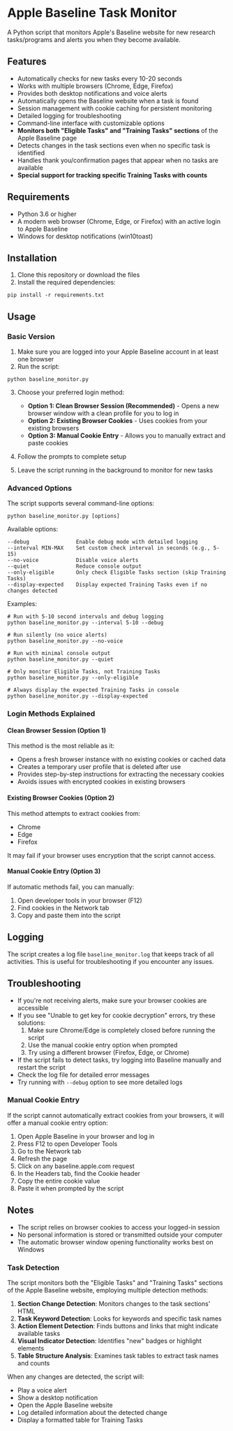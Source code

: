 # Apple Baseline Task Monitor

A Python script that monitors Apple's Baseline website for new research tasks/programs and alerts you when they become available.

## Features

- Automatically checks for new tasks every 10-20 seconds
- Works with multiple browsers (Chrome, Edge, Firefox)
- Provides both desktop notifications and voice alerts
- Automatically opens the Baseline website when a task is found
- Session management with cookie caching for persistent monitoring
- Detailed logging for troubleshooting
- Command-line interface with customizable options
- **Monitors both "Eligible Tasks" and "Training Tasks" sections** of the Apple Baseline page
- Detects changes in the task sections even when no specific task is identified
- Handles thank you/confirmation pages that appear when no tasks are available
- **Special support for tracking specific Training Tasks with counts**

## Requirements

- Python 3.6 or higher
- A modern web browser (Chrome, Edge, or Firefox) with an active login to Apple Baseline
- Windows for desktop notifications (win10toast)

## Installation

1. Clone this repository or download the files
2. Install the required dependencies:

```
pip install -r requirements.txt
```

## Usage

### Basic Version

1. Make sure you are logged into your Apple Baseline account in at least one browser
2. Run the script:

```
python baseline_monitor.py
```

3. Choose your preferred login method:
   - **Option 1: Clean Browser Session (Recommended)** - Opens a new browser window with a clean profile for you to log in
   - **Option 2: Existing Browser Cookies** - Uses cookies from your existing browsers
   - **Option 3: Manual Cookie Entry** - Allows you to manually extract and paste cookies

4. Follow the prompts to complete setup
5. Leave the script running in the background to monitor for new tasks

### Advanced Options

The script supports several command-line options:

```
python baseline_monitor.py [options]
```

Available options:

```
--debug               Enable debug mode with detailed logging
--interval MIN-MAX    Set custom check interval in seconds (e.g., 5-15)
--no-voice            Disable voice alerts
--quiet               Reduce console output
--only-eligible       Only check Eligible Tasks section (skip Training Tasks)
--display-expected    Display expected Training Tasks even if no changes detected
```

Examples:

```
# Run with 5-10 second intervals and debug logging
python baseline_monitor.py --interval 5-10 --debug

# Run silently (no voice alerts) 
python baseline_monitor.py --no-voice

# Run with minimal console output
python baseline_monitor.py --quiet

# Only monitor Eligible Tasks, not Training Tasks
python baseline_monitor.py --only-eligible

# Always display the expected Training Tasks in console
python baseline_monitor.py --display-expected
```

### Login Methods Explained

#### Clean Browser Session (Option 1)
This method is the most reliable as it:
- Opens a fresh browser instance with no existing cookies or cached data
- Creates a temporary user profile that is deleted after use
- Provides step-by-step instructions for extracting the necessary cookies
- Avoids issues with encrypted cookies in existing browsers

#### Existing Browser Cookies (Option 2)
This method attempts to extract cookies from:
- Chrome
- Edge
- Firefox

It may fail if your browser uses encryption that the script cannot access.

#### Manual Cookie Entry (Option 3)
If automatic methods fail, you can manually:
1. Open developer tools in your browser (F12)
2. Find cookies in the Network tab
3. Copy and paste them into the script

## Logging

The script creates a log file `baseline_monitor.log` that keeps track of all activities. This is useful for troubleshooting if you encounter any issues.

## Troubleshooting

- If you're not receiving alerts, make sure your browser cookies are accessible
- If you see "Unable to get key for cookie decryption" errors, try these solutions:
  1. Make sure Chrome/Edge is completely closed before running the script
  2. Use the manual cookie entry option when prompted
  3. Try using a different browser (Firefox, Edge, or Chrome)
- If the script fails to detect tasks, try logging into Baseline manually and restart the script
- Check the log file for detailed error messages
- Try running with `--debug` option to see more detailed logs

### Manual Cookie Entry

If the script cannot automatically extract cookies from your browsers, it will offer a manual cookie entry option:

1. Open Apple Baseline in your browser and log in
2. Press F12 to open Developer Tools
3. Go to the Network tab
4. Refresh the page
5. Click on any baseline.apple.com request
6. In the Headers tab, find the Cookie header
7. Copy the entire cookie value
8. Paste it when prompted by the script

## Notes

- The script relies on browser cookies to access your logged-in session
- No personal information is stored or transmitted outside your computer
- The automatic browser window opening functionality works best on Windows 

### Task Detection

The script monitors both the "Eligible Tasks" and "Training Tasks" sections of the Apple Baseline website, employing multiple detection methods:

1. **Section Change Detection**: Monitors changes to the task sections' HTML
2. **Task Keyword Detection**: Looks for keywords and specific task names
3. **Action Element Detection**: Finds buttons and links that might indicate available tasks
4. **Visual Indicator Detection**: Identifies "new" badges or highlight elements
5. **Table Structure Analysis**: Examines task tables to extract task names and counts

When any changes are detected, the script will:
- Play a voice alert
- Show a desktop notification
- Open the Apple Baseline website
- Log detailed information about the detected change
- Display a formatted table for Training Tasks 
